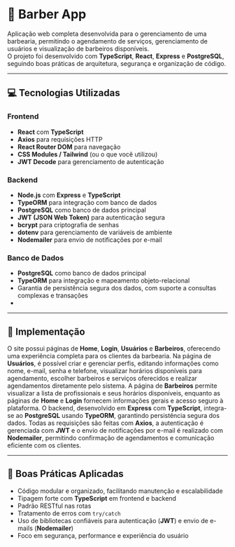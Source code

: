 # 💈 Barber App

Aplicação web completa desenvolvida para o gerenciamento de uma barbearia, permitindo o agendamento de serviços, gerenciamento de usuários e visualização de barbeiros disponíveis.  
O projeto foi desenvolvido com **TypeScript**, **React**, **Express** e **PostgreSQL**, seguindo boas práticas de arquitetura, segurança e organização de código.

---

## 💻 Tecnologias Utilizadas

### **Frontend**
- **React** com **TypeScript**
- **Axios** para requisições HTTP
- **React Router DOM** para navegação
- **CSS Modules / Tailwind** (ou o que você utilizou)
- **JWT Decode** para gerenciamento de autenticação

### **Backend**
- **Node.js** com **Express** e **TypeScript**
- **TypeORM** para integração com banco de dados
- **PostgreSQL** como banco de dados principal
- **JWT (JSON Web Token)** para autenticação segura
- **bcrypt** para criptografia de senhas
- **dotenv** para gerenciamento de variáveis de ambiente
- **Nodemailer** para envio de notificações por e-mail

### **Banco de Dados**
- **PostgreSQL** como banco de dados principal
- **TypeORM** para integração e mapeamento objeto-relacional
- Garantia de persistência segura dos dados, com suporte a consultas complexas e transações
- 
---

## 🚀 Implementação

O site possui páginas de **Home**, **Login**, **Usuários** e **Barbeiros**, oferecendo uma experiência completa para os clientes da barbearia. Na página de **Usuários**, é possível criar e gerenciar perfis, editando informações como nome, e-mail, senha e telefone, visualizar horários disponíveis para agendamento, escolher barbeiros e serviços oferecidos e realizar agendamentos diretamente pelo sistema. A página de **Barbeiros** permite visualizar a lista de profissionais e seus horários disponíveis, enquanto as páginas de **Home** e **Login** fornecem informações gerais e acesso seguro à plataforma. O backend, desenvolvido em **Express** com **TypeScript**, integra-se ao **PostgreSQL** usando **TypeORM**, garantindo persistência segura dos dados. Todas as requisições são feitas com **Axios**, a autenticação é gerenciada com **JWT** e o envio de notificações por e-mail é realizado com **Nodemailer**, permitindo confirmação de agendamentos e comunicação eficiente com os clientes.

---

## 🧠 Boas Práticas Aplicadas

- Código modular e organizado, facilitando manutenção e escalabilidade  
- Tipagem forte com **TypeScript** em frontend e backend  
- Padrão RESTful nas rotas  
- Tratamento de erros com `try/catch`  
- Uso de bibliotecas confiáveis para autenticação (**JWT**) e envio de e-mails (**Nodemailer**)  
- Foco em segurança, performance e experiência do usuário  
 
